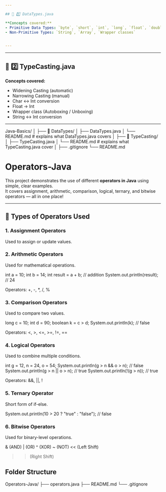 ```yaml
---

## 🧩 1️⃣ DataTypes.java

**Concepts covered:**
- Primitive Data Types: `byte`, `short`, `int`, `long`, `float`, `double`, `char`, `boolean`
- Non-Primitive Types: `String`, `Array`, `Wrapper classes`

 
---
```

---

## 🧩 2️⃣ TypeCasting.java

**Concepts covered:**
- Widening Casting (automatic)
- Narrowing Casting (manual)
- Char ↔ Int conversion
- Float → Int
- Wrapper class (Autoboxing / Unboxing)
- String ↔ Int conversion

---

 
 Java-Basics/
│
├── 📁 DataTypes/
│   ├── DataTypes.java
│   └── README.md        # explains what DataTypes.java covers
│
├── 📁 TypeCasting/
│   ├── TypeCasting.java
│   └── README.md        # explains what TypeCasting.java cover
│
├── .gitignore
└── README.md            



 
 # Operators-Java

This project demonstrates the use of different **operators in Java** using simple, clear examples.  
It covers assignment, arithmetic, comparison, logical, ternary, and bitwise operators — all in one place!

---

## 🧮 Types of Operators Used

### 1. Assignment Operators
Used to assign or update values.

### 2. Arithmetic Operators

Used for mathematical operations.

int a = 10;
int b = 14;
int result = a + b; // addition
System.out.println(result); // 24


Operators: +, -, *, /, %

### 3. Comparison Operators

Used to compare two values.

long c = 10;
int d = 90;
boolean k = c > d;
System.out.println(k); // false


Operators: <, >, <=, >=, !=, ==

### 4. Logical Operators

Used to combine multiple conditions.

int g = 12, n = 24, o = 54;
System.out.println(g > n && o > n); // false
System.out.println(g > n || o > n); // true
System.out.println(!(g > n));       // true


Operators: &&, ||, !

### 5. Ternary Operator

Short form of if-else.

System.out.println(10 > 20 ? "true" : "false"); // false

### 6. Bitwise Operators

Used for binary-level operations.

& (AND)
| (OR)
^ (XOR)
~ (NOT)
<< (Left Shift)
>> (Right Shift)
## Folder Structure
Operators-Java/
├── operators.java
├── README.md
└── .gitignore

 
